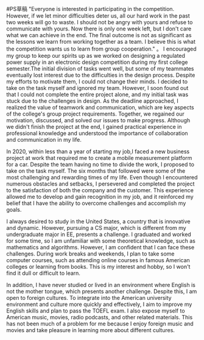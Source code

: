 #PS草稿 
"Everyone is interested in participating in the competition. However, if we let minor difficulties deter us, all our hard work in the past two weeks will go to waste. I should not be angry with yours and refuse to communicate with yours. Now there is only one week left, but I don't care what we can achieve in the end. The final outcome is not as significant as the lessons we learn from working together as a team. I believe this is what the competition wants us to learn from group cooperation." 。 I encouraged my group to keep our spirits up as we worked on designing a regulated power supply in an electronic design competition during my first college semester.The initial division of tasks went well, but some of my teammates eventually lost interest due to the difficulties in the design process. Despite my efforts to motivate them, I could not change their minds. I decided to take on the task myself and ignored my team. However, I soon found out that I could not complete the entire project alone, and my initial task was stuck due to the challenges in design. As the deadline approached, I realized the value of teamwork and communication, which are key aspects of the college's group project requirements. Together, we regained our motivation, discussed, and solved our issues to make progress. Although we didn't finish the project at the end, I gained practical experience in professional knowledge and understood the importance of collaboration and communication in my life.

In 2020, within less than a year of starting my job,I faced a new business project at work that required me to create a mobile measurement platform for a car. Despite the team having no time to divide the work, I proposed to take on the task myself. The six months that followed were some of the most challenging and rewarding times of my life. Even though I encountered numerous obstacles and setbacks, I persevered and completed the project to the satisfaction of both the company and the customer. This experience allowed me to develop and gain recognition in my job, and it reinforced my belief that I have the ability to overcome challenges and accomplish my goals.

I always desired to study in the United States, a country that is innovative and dynamic. However, pursuing a CS major, which is different from my undergraduate major in EE, presents a challenge. I graduated and worked for some time, so I am unfamiliar with some theoretical knowledge, such as mathematics and algorithms. However, I am confident that I can face these challenges. During work breaks and weekends, I plan to take some computer courses, such as attending online courses in famous American colleges or learning from books. This is my interest and hobby, so I won't find it dull or difficult to learn.

In addition, I have never studied or lived in an environment where English is not the mother tongue, which presents another challenge. Despite this, I am open to foreign cultures. To integrate into the American university environment and culture more quickly and effectively, I aim to improve my English skills and plan to pass the TOEFL exam. I also expose myself to American music, movies, radio podcasts, and other related materials. This has not been much of a problem for me because I enjoy foreign music and movies and take pleasure in learning more about different cultures.